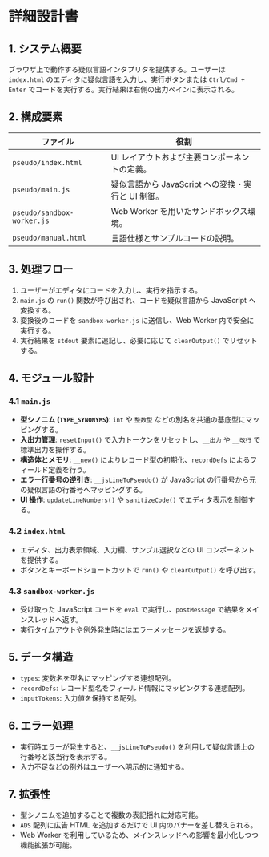 # 詳細設計書

## 1. システム概要
ブラウザ上で動作する疑似言語インタプリタを提供する。ユーザーは `index.html` のエディタに疑似言語を入力し、実行ボタンまたは `Ctrl/Cmd + Enter` でコードを実行する。実行結果は右側の出力ペインに表示される。

## 2. 構成要素
|ファイル|役割|
|-------|----|
|`pseudo/index.html`|UI レイアウトおよび主要コンポーネントの定義。|
|`pseudo/main.js`|疑似言語から JavaScript への変換・実行と UI 制御。|
|`pseudo/sandbox-worker.js`|Web Worker を用いたサンドボックス環境。|
|`pseudo/manual.html`|言語仕様とサンプルコードの説明。|

## 3. 処理フロー
1. ユーザーがエディタにコードを入力し、実行を指示する。
2. `main.js` の `run()` 関数が呼び出され、コードを疑似言語から JavaScript へ変換する。
3. 変換後のコードを `sandbox-worker.js` に送信し、Web Worker 内で安全に実行する。
4. 実行結果を `stdout` 要素に追記し、必要に応じて `clearOutput()` でリセットする。

## 4. モジュール設計
### 4.1 `main.js`
- **型シノニム (`TYPE_SYNONYMS`)**: `int` や `整数型` などの別名を共通の基底型にマッピングする。
- **入出力管理**: `resetInput()` で入力トークンをリセットし、`__出力` や `__改行` で標準出力を操作する。
- **構造体とメモリ**: `__new()` によりレコード型の初期化、`recordDefs` によるフィールド定義を行う。
- **エラー行番号の逆引き**: `__jsLineToPseudo()` が JavaScript の行番号から元の疑似言語の行番号へマッピングする。
- **UI 操作**: `updateLineNumbers()` や `sanitizeCode()` でエディタ表示を制御する。

### 4.2 `index.html`
- エディタ、出力表示領域、入力欄、サンプル選択などの UI コンポーネントを提供する。
- ボタンとキーボードショートカットで `run()` や `clearOutput()` を呼び出す。

### 4.3 `sandbox-worker.js`
- 受け取った JavaScript コードを `eval` で実行し、`postMessage` で結果をメインスレッドへ返す。
- 実行タイムアウトや例外発生時にはエラーメッセージを返却する。

## 5. データ構造
- `types`: 変数名を型名にマッピングする連想配列。
- `recordDefs`: レコード型名をフィールド情報にマッピングする連想配列。
- `inputTokens`: 入力値を保持する配列。

## 6. エラー処理
- 実行時エラーが発生すると、`__jsLineToPseudo()` を利用して疑似言語上の行番号と該当行を表示する。
- 入力不足などの例外はユーザーへ明示的に通知する。

## 7. 拡張性
- 型シノニムを追加することで複数の表記揺れに対応可能。
- `ADS` 配列に広告 HTML を追加するだけで UI 内のバナーを差し替えられる。
- Web Worker を利用しているため、メインスレッドへの影響を最小化しつつ機能拡張が可能。


